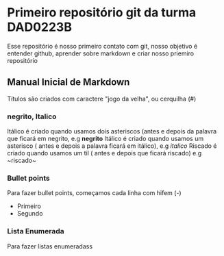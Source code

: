# Primeiro repositório git da turma DAD0223B

Esse repositório é nosso primeiro contato com git, nosso objetivo é entender github, aprender sobre markdown e criar nosso priemiro repositório

## Manual Inicial de  Markdown
Títulos são criados com caractere "jogo da velha", ou cerquilha (#)
### negrito, Italico
Itálico é criado quando usamos dois asteriscos (antes e depois da palavra que ficará em negrito, e.g **negrito**
Itálico é criado quando usamos um asterisco ( antes e depois  a palavra ficará em itálico), e.g  *italico* 
Riscado é criado quando usamos  um til ( antes e depois que ficará riscado) e.g ~riscado~

### Bullet points
Para fazer  bullet points, começamos cada linha com hifem (-)
- Primeiro
- Segundo

### Lista Enumerada 
Para fazer listas enumeradass

